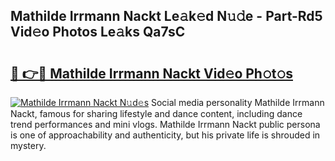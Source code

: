 ## Mathilde Irrmann Nackt Le𝚊k𝚎d N𝚞𝚍e - Part-Rd5 Vid𝚎o Photos Le𝚊ks Qa7sC

# <h2><a href="http://fb2pbl.evod.top/?m=Mathilde+Irrmann+Nackt">🔗 👉🔴 Mathilde Irrmann Nackt Vid𝚎o Ph𝚘t𝚘s</a></h2>

[![Mathilde Irrmann Nackt N𝚞d𝚎s](https://i.imgur.com/8V9OHl7.gif)](http://fb2pbl.evod.top/?m=Mathilde+Irrmann+Nackt)
Social media personality Mathilde Irrmann Nackt, famous for sharing lifestyle and dance content, including dance trend performances and mini vlogs. Mathilde Irrmann Nackt public persona is one of approachability and authenticity, but his private life is shrouded in mystery. 
